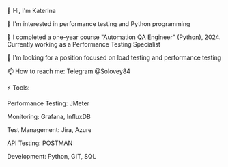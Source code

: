 👋 Hi, I'm Katerina

👀 I'm interested in performance testing and Python programming

🌱 I completed a one-year course "Automation QA Engineer" (Python), 2024.
Currently working as a Performance Testing Specialist

💞️ I'm looking for a position focused on load testing and performance testing

📫 How to reach me: Telegram @Solovey84

⚡ Tools:

Performance Testing: JMeter

Monitoring: Grafana, InfluxDB

Test Management: Jira, Azure

API Testing: POSTMAN

Development: Python, GIT, SQL

<!---
solovey43/solovey43 is a ✨ special ✨ repository because its `README.md` (this file) appears on your GitHub profile.
You can click the Preview link to take a look at your changes.
--->
